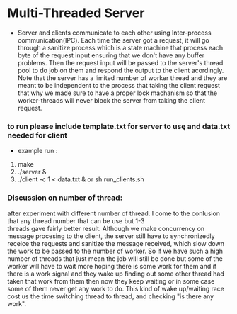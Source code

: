 # Multi-Threaded Server 
+ Server and clients communicate to each other using Inter-process communication(IPC). Each time the server got a request, it will go through a sanitize process which is a state machine that process each byte of the request input ensuring that we don't have any buffer problems. Then the request input will be passed to the server's thread pool to do job on them and respond the output to the client acordingly. Note that the server has a limited number of worker thread and they are meant to be independent to the process that taking the client request that why we made sure to have a proper lock machanism so  that the worker-threads will never block the server from taking the client request.  


### to run please include template.txt for server to usę and data.txt needed for client 
- example run :
1. make 
2. ./server & 
3. ./client -c 1 < data.txt & or sh run_clients.sh


### Discussion on number of thread: 
after experiment with different number of thread. I come to the conlusion that any thread number that can be use but 1-3  
threads gave fairly better result. Although we make concurrency on message procesing to the client, the server still have to 
synchronizedly receice the requests and sanitize the message received, which slow down the work to be passed to the number of 
worker. So if we have such a high number of threads that just mean the job will still be done but some of the worker will have
to wait more hoping there is some work for them and if there is a work signal and they wake up finding out some other thread 
had taken that work from them then now they keep waiting or in some case some of them never get any work to do. This kind of 
wake up/waiting race cost us the time switching thread to thread, and checking "is there any work". 
